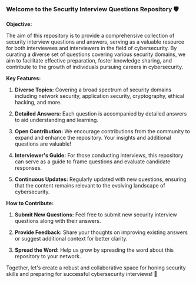 

### Welcome to the Security Interview Questions Repository 🛡️

**Objective:**

The aim of this repository is to provide a comprehensive collection of security interview questions and answers, serving as a valuable resource for both interviewees and interviewers in the field of cybersecurity. By curating a diverse set of questions covering various security domains, we aim to facilitate effective preparation, foster knowledge sharing, and contribute to the growth of individuals pursuing careers in cybersecurity.

**Key Features:**

1. **Diverse Topics:** Covering a broad spectrum of security domains including network security, application security, cryptography, ethical hacking, and more.

2. **Detailed Answers:** Each question is accompanied by detailed answers to aid understanding and learning.

3. **Open Contribution:** We encourage contributions from the community to expand and enhance the repository. Your insights and additional questions are valuable!

4. **Interviewer's Guide:** For those conducting interviews, this repository can serve as a guide to frame questions and evaluate candidate responses.

5. **Continuous Updates:** Regularly updated with new questions, ensuring that the content remains relevant to the evolving landscape of cybersecurity.

**How to Contribute:**

1. **Submit New Questions:** Feel free to submit new security interview questions along with their answers.
   
2. **Provide Feedback:** Share your thoughts on improving existing answers or suggest additional context for better clarity.

3. **Spread the Word:** Help us grow by spreading the word about this repository to your network.

Together, let's create a robust and collaborative space for honing security skills and preparing for successful cybersecurity interviews! 🚀
